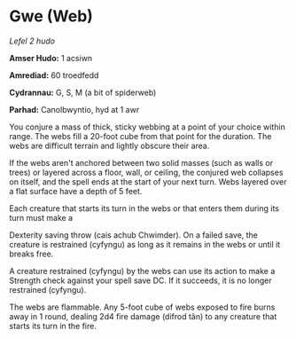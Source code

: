 # Gwe (Web)

*Lefel 2 hudo*

**Amser Hudo:** 1 acsiwn

**Amrediad:** 60 troedfedd

**Cydrannau:** G, S, M (a bit of spiderweb)

**Parhad:** Canolbwyntio, hyd at 1 awr

You conjure a mass of thick, sticky webbing at a point of your choice within range. The webs fill a 20-foot cube from that point for the duration. The webs are difficult terrain and lightly obscure their area.

If the webs aren't anchored between two solid masses (such as walls or trees) or layered across a floor, wall, or ceiling, the conjured web collapses on itself, and the spell ends at the start of your next turn. Webs layered over a flat surface have a depth of 5 feet.

Each creature that starts its turn in the webs or that enters them during its turn must make a

Dexterity saving throw (cais achub Chwimder). On a failed save, the creature is restrained (cyfyngu) as long as it remains in the webs or until it breaks free.

A creature restrained (cyfyngu) by the webs can use its action to make a Strength check against your spell save DC. If it succeeds, it is no longer restrained (cyfyngu).

The webs are flammable. Any 5-foot cube of webs exposed to fire burns away in 1 round, dealing 2d4 fire damage (difrod tân) to any creature that starts its turn in the fire.